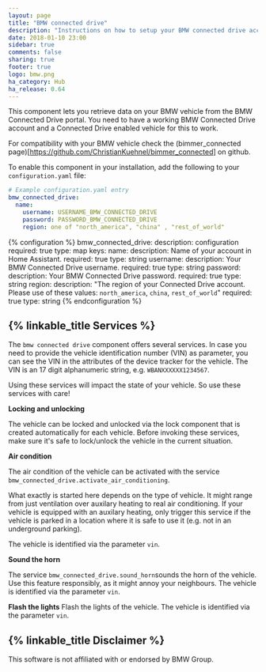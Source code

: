 ```yaml
---
layout: page
title: "BMW connected drive"
description: "Instructions on how to setup your BMW connected drive account with Home Assistant."
date: 2018-01-10 23:00
sidebar: true
comments: false
sharing: true
footer: true
logo: bmw.png
ha_category: Hub
ha_release: 0.64
---
```


This component lets you retrieve data on your BMW vehicle from the BMW Connected Drive portal. You need to have a working BMW Connected Drive account and a Connected Drive enabled vehicle for this to work.

For compatibility with your BMW vehicle check the (bimmer_connected page)[https://github.com/ChristianKuehnel/bimmer_connected] on github.

To enable this component in your installation, add the following to your
`configuration.yaml` file:

```yaml
# Example configuration.yaml entry
bmw_connected_drive:
  name:
    username: USERNAME_BMW_CONNECTED_DRIVE
    password: PASSWORD_BMW_CONNECTED_DRIVE
    region: one of "north_america", "china" , "rest_of_world"
```

{% configuration %}
bmw_connected_drive:
  description: configuration
  required: true
  type: map
  keys:
    name:
      description: Name of your account in Home Assistant.
      required: true
      type: string
    username:
      description: Your BMW Connected Drive username.
      required: true
      type: string
    password:
      description: Your BMW Connected Drive password.
      required: true
      type: string
    region:
      description: "The region of your Connected Drive account. Please use of these values: `north_america`, `china`, `rest_of_world`"
      required: true
      type: string
{% endconfiguration %}

## {% linkable_title Services %}

The `bmw connected drive` component offers several services. In case you need to provide the vehicle identification number (VIN) as parameter, you can see the VIN in the attributes of the device tracker for the vehicle. The VIN is an 17 digit alphanumeric string, e.g. `WBANXXXXXX1234567`.

Using these services will impact the state of your vehicle. So use these services with care!

**Locking and unlocking**

The vehicle can be locked and unlocked via the lock component that is created automatically for each vehicle. Before invoking these services, make sure it's safe to lock/unlock the vehicle in the current situation.

**Air condition**

The air condition of the vehicle can be activated with the service `bmw_connected_drive.activate_air_conditioning`.

What exactly is started here depends on the type of vehicle. It might range from just ventilation over auxilary heating to real air conditioning. If your vehicle is equipped with an auxilary heating, only trigger this service if the vehicle is parked in a location where it is safe to use it (e.g. not in an underground parking). 

The vehicle is identified via the parameter `vin`.

**Sound the horn**

The service `bmw_connected_drive.sound_horn`sounds the horn of the vehicle. Use this feature responsibly, as it might annoy your neighbours. The vehicle is identified via the parameter `vin`. 

**Flash the lights**
Flash the lights of the vehicle. The vehicle is identified via the parameter `vin`.


## {% linkable_title Disclaimer %}

This software is not affiliated with or endorsed by BMW Group. 
